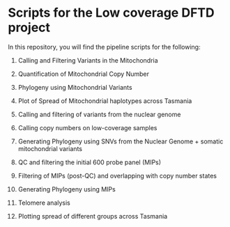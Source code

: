 # Scripts for the Low coverage DFTD project

In this repository, you will find the pipeline scripts for the following:
1) Calling and Filtering Variants in the Mitochondria
2) Quantification of Mitochondrial Copy Number
3) Phylogeny using Mitochondrial Variants
4) Plot of Spread of Mitochondrial haplotypes across Tasmania

5) Calling and filtering of variants from the nuclear genome
6) Calling copy numbers on low-coverage samples 
7) Generating Phylogeny using SNVs from the Nuclear Genome + somatic mitochondrial variants
8) QC and filtering the initial 600 probe panel (MIPs)
9) Filtering of MIPs (post-QC) and overlapping with copy number states
10) Generating Phylogeny using MIPs
11) Telomere analysis

12) Plotting spread of different groups across Tasmania
